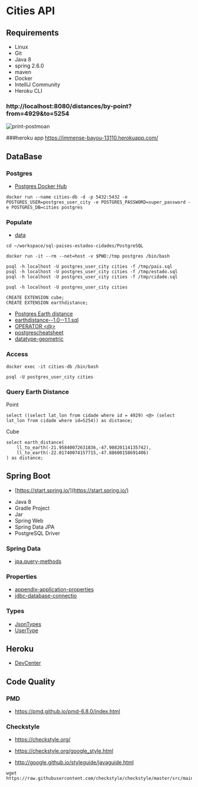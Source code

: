# Cities API

## Requirements

* Linux
* Git
* Java 8
* spring 2.6.0
* maven
* Docker
* IntelliJ Community
* Heroku CLI

###  http://localhost:8080/distances/by-point?from=4929&to=5254




![print-postmoan](https://user-images.githubusercontent.com/83510729/143508776-e92d8920-e3c5-4212-814b-663f64a06fbc.png)

###heroku app
https://immense-bayou-13110.herokuapp.com/ 

## DataBase
### Postgres

* [Postgres Docker Hub](https://hub.docker.com/_/postgres)

```shell script
docker run --name cities-db -d -p 5432:5432 -e POSTGRES_USER=postgres_user_city -e POSTGRES_PASSWORD=super_password -e POSTGRES_DB=cities postgres
```

### Populate

* [data](https://github.com/chinnonsantos/sql-paises-estados-cidades/tree/master/PostgreSQL)

```shell script
cd ~/workspace/sql-paises-estados-cidades/PostgreSQL

docker run -it --rm --net=host -v $PWD:/tmp postgres /bin/bash

psql -h localhost -U postgres_user_city cities -f /tmp/pais.sql
psql -h localhost -U postgres_user_city cities -f /tmp/estado.sql
psql -h localhost -U postgres_user_city cities -f /tmp/cidade.sql

psql -h localhost -U postgres_user_city cities

CREATE EXTENSION cube; 
CREATE EXTENSION earthdistance;
```

* [Postgres Earth distance](https://www.postgresql.org/docs/current/earthdistance.html)
* [earthdistance--1.0--1.1.sql](https://github.com/postgres/postgres/blob/master/contrib/earthdistance/earthdistance--1.0--1.1.sql)
* [OPERATOR <@>](https://github.com/postgres/postgres/blob/master/contrib/earthdistance/earthdistance--1.1.sql)
* [postgrescheatsheet](https://postgrescheatsheet.com/#/tables)
* [datatype-geometric](https://www.postgresql.org/docs/current/datatype-geometric.html)

### Access

```shell script
docker exec -it cities-db /bin/bash

psql -U postgres_user_city cities
```

### Query Earth Distance

Point
```roomsql
select ((select lat_lon from cidade where id = 4929) <@> (select lat_lon from cidade where id=5254)) as distance;
```

Cube
```roomsql
select earth_distance(
    ll_to_earth(-21.95840072631836,-47.98820114135742), 
    ll_to_earth(-22.01740074157715,-47.88600158691406)
) as distance;
```

## Spring Boot

* [https://start.spring.io/](https://start.spring.io/)

+ Java 8
+ Gradle Project
+ Jar
+ Spring Web
+ Spring Data JPA
+ PostgreSQL Driver

### Spring Data

* [jpa.query-methods](https://docs.spring.io/spring-data/jpa/docs/current/reference/html/#jpa.query-methods)

### Properties

* [appendix-application-properties](https://docs.spring.io/spring-boot/docs/current/reference/html/appendix-application-properties.html)
* [jdbc-database-connectio](https://www.codejava.net/java-se/jdbc/jdbc-database-connection-url-for-common-databases)

### Types

* [JsonTypes](https://github.com/vladmihalcea/hibernate-types)
* [UserType](https://docs.jboss.org/hibernate/orm/3.5/api/org/hibernate/usertype/UserType.html)

## Heroku

* [DevCenter](https://devcenter.heroku.com/articles/getting-started-with-gradle-on-heroku)

## Code Quality

### PMD

+ https://pmd.github.io/pmd-6.8.0/index.html

### Checkstyle

+ https://checkstyle.org/

+ https://checkstyle.org/google_style.html

+ http://google.github.io/styleguide/javaguide.html

```shell script
wget https://raw.githubusercontent.com/checkstyle/checkstyle/master/src/main/resources/google_checks.xml



